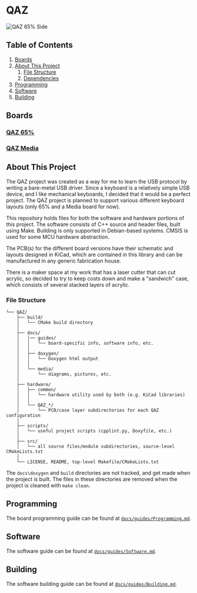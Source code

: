 # **QAZ**

![QAZ 65% Side](https://i.postimg.cc/tCssjYhx/QAZ-65-Side.png)

## Table of Contents

1. [Boards](#boards)
1. [About This Project](#about-this-project)
    1. [File Structure](#file-structure)
    1. [Dependencies](#dependencies)
1. [Programming](#programming)
1. [Software](#software)
1. [Building](#building)

## **Boards**

### [**QAZ 65%**](docs/guides/QAZ_65.md)

### [**QAZ Media**](docs/guides/QAZ_Media.md)

## **About This Project**

The QAZ project was created as a way for me to learn the USB protocol by writing a bare-metal USB
driver. Since a keyboard is a relatively simple USB device, and I like mechanical keyboards, I
decided that it would be a perfect project. The QAZ project is planned to support various different
keyboard layouts (only 65% and a Media board for now).

This repository holds files for both the software and hardware portions of this project. The
software consists of C++ source and header files, built using Make. Building is only supported
in Debian-based systems. CMSIS is used for some MCU hardware abstraction.

The PCB(s) for the different board versions have their schematic and layouts designed in KiCad,
which are contained in this library and can be manufactured in any generic fabrication house.

There is a maker space at my work that has a laser cutter that can cut acrylic, so decided to try
to keep costs down and make a "sandwich" case, which consists of several stacked layers of acrylic.

### **File Structure**

```
└── QAZ/
    ├── build/
    │   └── CMake build directory
    │
    ├── docs/
    │   │── guides/
    │   │   └── board-specific info, software info, etc.
    │   │
    │   ├── doxygen/
    │   │   └── Doxygen html output
    │   │
    │   └── media/
    │       └── diagrams, pictures, etc.
    │
    ├── hardware/
    │   ├── common/
    │   │   └── hardware utility used by both (e.g. KiCad libraries)
    │   │
    │   └── QAZ_*/
    │       └── PCB/case layer subdirectories for each QAZ configuration
    │
    ├── scripts/
    │   └── useful project scripts (cpplint.py, Doxyfile, etc.)
    │
    ├── src/
    │   └── all source files/module subdirectories, source-level CMakeLists.txt
    │
    └── LICENSE, README, top-level Makefile/CMakeLists.txt
```

The `docs\doxygen` and `build` directories are not tracked, and get made when the project is built.
The files in these directories are removed when the project is cleaned with `make clean`.

## **Programming**

The board programming guide can be found at [`docs/guides/Programming.md`](docs/guides/Programming.md).

## **Software**

The software guide can be found at [`docs/guides/Software.md`](docs/guides/Software.md).

## **Building**

The software building guide can be found at [`docs/guides/Building.md`](docs/guides/Building.md).
